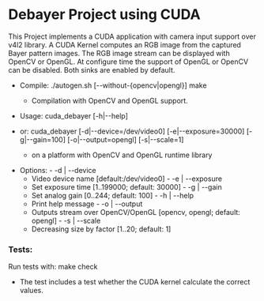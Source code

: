 Debayer Project using CUDA
==========================

This Project implements a CUDA application with camera input support over v4l2
library. A CUDA Kernel computes an RGB image from the captured Bayer pattern
images. The RGB image stream can be displayed with OpenCV or OpenGL. At
configure time the support of OpenGL or OpenCV can be disabled. Both sinks are
enabled by default.

* Compile: ./autogen.sh [--without-{opencv|opengl}]
		make
    * Compilation with OpenCV and OpenGL support.

* Usage: 	cuda_debayer [-h|--help]
* or:		cuda_debayer [-d|--device=/dev/video0] [-e|--exposure=30000]
			[-g|--gain=100] [-o|--output=opengl] [-s|--scale=1]
	* on a platform with OpenCV and OpenGL runtime library

+    Options:
    - -d | --device
        - Video device name [default:/dev/video0]
    - -e | --exposure
        - Set exposure time   [1..199000; default: 30000]
    - -g | --gain
        - Set analog gain [0..244; default: 100]
    - -h | --help
        - Print help message
    - -o | --output
        - Outputs stream over OpenCV/OpenGL [opencv, opengl; default: opengl]
    - -s | --scale
        - Decreasing size by factor [1..20; default: 1]

### Tests:

Run tests with: make check

* The test includes a test whether the CUDA kernel calculate the correct
      values.
